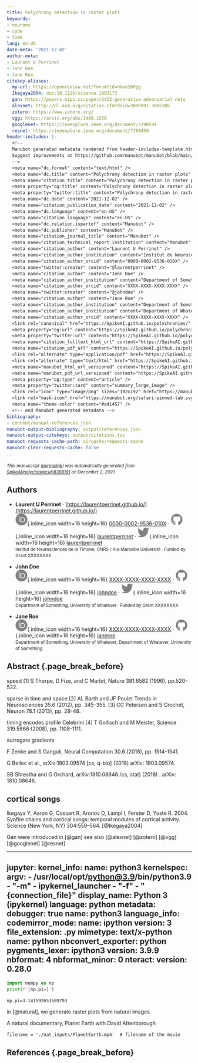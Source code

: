 ```yaml
---
title: Polychrony detection in raster plots
keywords:
- neurons
- code
- time
lang: en-US
date-meta: '2021-12-02'
author-meta:
- Laurent U Perrinet
- John Doe
- Jane Roe
citekey-aliases:
  my-url: https://openreview.net/forum?id=HkwoSDPgg
  Ikegaya2004: doi:10.1126/science.1093173
  gan: https://papers.nips.cc/paper/5423-generative-adversarial-nets
  alexnet: http://dl.acm.org/citation.cfm?doid=3098997.3065386
  zotero: https://www.zotero.org/
  vgg: https://arxiv.org/abs/1409.1556
  googlenet: https://ieeexplore.ieee.org/document/7298594
  resnet: https://ieeexplore.ieee.org/document/7780459
header-includes: |-
  <!--
  Manubot generated metadata rendered from header-includes-template.html.
  Suggest improvements at https://github.com/manubot/manubot/blob/main/manubot/process/header-includes-template.html
  -->
  <meta name="dc.format" content="text/html" />
  <meta name="dc.title" content="Polychrony detection in raster plots" />
  <meta name="citation_title" content="Polychrony detection in raster plots" />
  <meta property="og:title" content="Polychrony detection in raster plots" />
  <meta property="twitter:title" content="Polychrony detection in raster plots" />
  <meta name="dc.date" content="2021-12-02" />
  <meta name="citation_publication_date" content="2021-12-02" />
  <meta name="dc.language" content="en-US" />
  <meta name="citation_language" content="en-US" />
  <meta name="dc.relation.ispartof" content="Manubot" />
  <meta name="dc.publisher" content="Manubot" />
  <meta name="citation_journal_title" content="Manubot" />
  <meta name="citation_technical_report_institution" content="Manubot" />
  <meta name="citation_author" content="Laurent U Perrinet" />
  <meta name="citation_author_institution" content="Institut de Neurosciences de la Timone, CNRS / Aix-Marseille Université" />
  <meta name="citation_author_orcid" content="0000-0002-9536-010X" />
  <meta name="twitter:creator" content="@laurentperrinet" />
  <meta name="citation_author" content="John Doe" />
  <meta name="citation_author_institution" content="Department of Something, University of Whatever" />
  <meta name="citation_author_orcid" content="XXXX-XXXX-XXXX-XXXX" />
  <meta name="twitter:creator" content="@johndoe" />
  <meta name="citation_author" content="Jane Roe" />
  <meta name="citation_author_institution" content="Department of Something, University of Whatever" />
  <meta name="citation_author_institution" content="Department of Whatever, University of Something" />
  <meta name="citation_author_orcid" content="XXXX-XXXX-XXXX-XXXX" />
  <link rel="canonical" href="https://SpikeAI.github.io/polychronies/" />
  <meta property="og:url" content="https://SpikeAI.github.io/polychronies/" />
  <meta property="twitter:url" content="https://SpikeAI.github.io/polychronies/" />
  <meta name="citation_fulltext_html_url" content="https://SpikeAI.github.io/polychronies/" />
  <meta name="citation_pdf_url" content="https://SpikeAI.github.io/polychronies/manuscript.pdf" />
  <link rel="alternate" type="application/pdf" href="https://SpikeAI.github.io/polychronies/manuscript.pdf" />
  <link rel="alternate" type="text/html" href="https://SpikeAI.github.io/polychronies/v/8398191bcab12cec6ebe7be5441b282706797293/" />
  <meta name="manubot_html_url_versioned" content="https://SpikeAI.github.io/polychronies/v/8398191bcab12cec6ebe7be5441b282706797293/" />
  <meta name="manubot_pdf_url_versioned" content="https://SpikeAI.github.io/polychronies/v/8398191bcab12cec6ebe7be5441b282706797293/manuscript.pdf" />
  <meta property="og:type" content="article" />
  <meta property="twitter:card" content="summary_large_image" />
  <link rel="icon" type="image/png" sizes="192x192" href="https://manubot.org/favicon-192x192.png" />
  <link rel="mask-icon" href="https://manubot.org/safari-pinned-tab.svg" color="#ad1457" />
  <meta name="theme-color" content="#ad1457" />
  <!-- end Manubot generated metadata -->
bibliography:
- content/manual-references.json
manubot-output-bibliography: output/references.json
manubot-output-citekeys: output/citations.tsv
manubot-requests-cache-path: ci/cache/requests-cache
manubot-clear-requests-cache: false
...
```







<small><em>
This manuscript
([permalink](https://SpikeAI.github.io/polychronies/v/8398191bcab12cec6ebe7be5441b282706797293/))
was automatically generated
from [SpikeAI/polychronies@8398191](https://github.com/SpikeAI/polychronies/tree/8398191bcab12cec6ebe7be5441b282706797293)
on December 2, 2021.
</em></small>

## Authors



+ **Laurent U Perrinet**
  · [https://laurentperrinet.github.io/](https://laurentperrinet.github.io/)<br>
    ![ORCID icon](images/orcid.svg){.inline_icon width=16 height=16}
    [0000-0002-9536-010X](https://orcid.org/0000-0002-9536-010X)
    · ![GitHub icon](images/github.svg){.inline_icon width=16 height=16}
    [laurentperrinet](https://github.com/laurentperrinet)
    · ![Twitter icon](images/twitter.svg){.inline_icon width=16 height=16}
    [laurentperrinet](https://twitter.com/laurentperrinet)<br>
  <small>
     Institut de Neurosciences de la Timone, CNRS / Aix-Marseille Université
     · Funded by Grant XXXXXXXX
  </small>

+ **John Doe**<br>
    ![ORCID icon](images/orcid.svg){.inline_icon width=16 height=16}
    [XXXX-XXXX-XXXX-XXXX](https://orcid.org/XXXX-XXXX-XXXX-XXXX)
    · ![GitHub icon](images/github.svg){.inline_icon width=16 height=16}
    [johndoe](https://github.com/johndoe)
    · ![Twitter icon](images/twitter.svg){.inline_icon width=16 height=16}
    [johndoe](https://twitter.com/johndoe)<br>
  <small>
     Department of Something, University of Whatever
     · Funded by Grant XXXXXXXX
  </small>

+ **Jane Roe**<br>
    ![ORCID icon](images/orcid.svg){.inline_icon width=16 height=16}
    [XXXX-XXXX-XXXX-XXXX](https://orcid.org/XXXX-XXXX-XXXX-XXXX)
    · ![GitHub icon](images/github.svg){.inline_icon width=16 height=16}
    [janeroe](https://github.com/janeroe)<br>
  <small>
     Department of Something, University of Whatever; Department of Whatever, University of Something
  </small>



## Abstract {.page_break_before}








speed
(1] S Thorpe, D Fize, and C Marlot, Nature 381.6582 (1996), pp.520-522.

sparse in time and space
[2] AL Barth and JF Poulet
Trends in Neurosciences 35.6 (2012), pp. 345-355. [3] CC Petersen and S Crochet, Neuron 78.1 (2013), pp. 28-48.

timing encodes profile
Celebrini
[4] T Gollisch and M Meister, Science 319.5866 (2008), pp. 1108-1111.


surrogate gradients

 F Zenke and S Ganguli, Neural Computation 30.6 (2018), pp. 1514-1541.

 G Bellec et al., arXiv:1803.09574 [cs, q-bio] (2018) arXiv: 1803.09574.

 SB Shrestha and G Orchard, arXiv:1810.08646 /cs, stat) (2018) . arXiv: 1810.08646.

## cortical songs

Ikegaya Y, Aaron G, Cossart R, Aronov D, Lampl I, Ferster D, Yuste R. 2004. Synfire chains and cortical songs: temporal modules of cortical activity. Science (New York, NY) 304:559–564. [@Ikegaya2004]


Gan were introduced in [@gan] see also [@alexnet] [@zotero] [@vgg] [@googlenet] [@resnet]


---
jupyter:
  kernel_info:
    name: python3
  kernelspec:
    argv:
    - /usr/local/opt/python@3.9/bin/python3.9
    - "-m"
    - ipykernel_launcher
    - "-f"
    - "{connection_file}"
    display_name: Python 3 (ipykernel)
    language: python
    metadata:
      debugger: true
    name: python3
  language_info:
    codemirror_mode:
      name: ipython
      version: 3
    file_extension: .py
    mimetype: text/x-python
    name: python
    nbconvert_exporter: python
    pygments_lexer: ipython3
    version: 3.9.9
  nbformat: 4
  nbformat_minor: 0
  nteract:
    version: 0.28.0
---

<div class="cell code" execution_count="1" collapsed="true"
execution="{&quot;iopub.execute_input&quot;:&quot;2021-12-02T10:36:25.737Z&quot;,&quot;iopub.status.busy&quot;:&quot;2021-12-02T10:36:25.734Z&quot;,&quot;iopub.status.idle&quot;:&quot;2021-12-02T10:36:26.390Z&quot;,&quot;shell.execute_reply&quot;:&quot;2021-12-02T10:36:26.395Z&quot;}"
jupyter="{&quot;outputs_hidden&quot;:false,&quot;source_hidden&quot;:false}"
nteract="{&quot;transient&quot;:{&quot;deleting&quot;:false}}">

``` python
import numpy as np
print(f'{np.pi=}')
```

<div class="output stream stdout">

    np.pi=3.141592653589793

</div>

</div>


in  [@natural],  we generate raster plots from natural images

A natural documentary, Planet Earth with David Attenborough

```
filename = './nat_inputs/PlanetEarth.mp4'  # filename of the movie
```


## References {.page_break_before}

<!-- Explicitly insert bibliography here -->
<div id="refs"></div>
